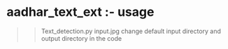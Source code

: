 # aadhar_text_ext :- usage
 >>Text_detection.py input.jpg
 >> change default input directory and output directory in the code
